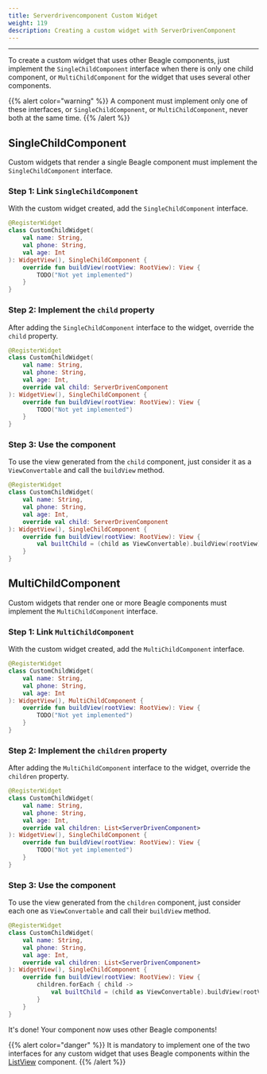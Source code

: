 ```yaml
---
title: Serverdrivencomponent Custom Widget
weight: 119
description: Creating a custom widget with ServerDrivenComponent
---
```


---

To create a custom widget that uses other Beagle components, just implement the `SingleChildComponent` interface when there is only one child component, or `MultiChildComponent` for the widget that uses several other components.

{{% alert color="warning" %}}
A component must implement only one of these interfaces, or `SingleChildComponent`, or `MultiChildComponent`, never both at the same time.
{{% /alert %}}

## SingleChildComponent

Custom widgets that render a single Beagle component must implement the `SingleChildComponent` interface.

### Step 1: Link `SingleChildComponent`

With the custom widget created, add the `SingleChildComponent` interface.

```kotlin
@RegisterWidget
class CustomChildWidget(
    val name: String,
    val phone: String,
    val age: Int
): WidgetView(), SingleChildComponent {
    override fun buildView(rootView: RootView): View {
        TODO("Not yet implemented")
    }
}
```

### Step 2: Implement the `child` property

After adding the `SingleChildComponent` interface to the widget, override the `child` property.

```kotlin
@RegisterWidget
class CustomChildWidget(
    val name: String,
    val phone: String,
    val age: Int,
    override val child: ServerDrivenComponent
): WidgetView(), SingleChildComponent {
    override fun buildView(rootView: RootView): View {
        TODO("Not yet implemented")
    }
}
```

### Step 3: Use the component

To use the view generated from the `child` component, just consider it as a `ViewConvertable` and call the `buildView` method.

```kotlin
@RegisterWidget
class CustomChildWidget(
    val name: String,
    val phone: String,
    val age: Int,
    override val child: ServerDrivenComponent
): WidgetView(), SingleChildComponent {
    override fun buildView(rootView: RootView): View {
        val builtChild = (child as ViewConvertable).buildView(rootView)
    }
}
```

## MultiChildComponent

Custom widgets that render one or more Beagle components must implement the `MultiChildComponent` interface.

### Step 1: Link `MultiChildComponent`

With the custom widget created, add the `MultiChildComponent` interface.

```kotlin
@RegisterWidget
class CustomChildWidget(
    val name: String,
    val phone: String,
    val age: Int
): WidgetView(), MultiChildComponent {
    override fun buildView(rootView: RootView): View {
        TODO("Not yet implemented")
    }
}
```

### Step 2: Implement the `children` property

After adding the `MultiChildComponent` interface to the widget, override the `children` property.

```kotlin
@RegisterWidget
class CustomChildWidget(
    val name: String,
    val phone: String,
    val age: Int,
    override val children: List<ServerDrivenComponent>
): WidgetView(), SingleChildComponent {
    override fun buildView(rootView: RootView): View {
        TODO("Not yet implemented")
    }
}
```

### Step 3: Use the component

To use the view generated from the `children` component, just consider each one as `ViewConvertable` and call their `buildView` method.

```kotlin
@RegisterWidget
class CustomChildWidget(
    val name: String,
    val phone: String,
    val age: Int,
    override val children: List<ServerDrivenComponent>
): WidgetView(), SingleChildComponent {
    override fun buildView(rootView: RootView): View {
        children.forEach { child ->
            val builtChild = (child as ViewConvertable).buildView(rootView)
        }
    }
}
```

It's done! Your component now uses other Beagle components!

{{% alert color="danger" %}}
It is mandatory to implement one of the two interfaces for any custom widget that uses Beagle components within the [ListView](/api/components/layout/listview) component.
{{% /alert %}}

